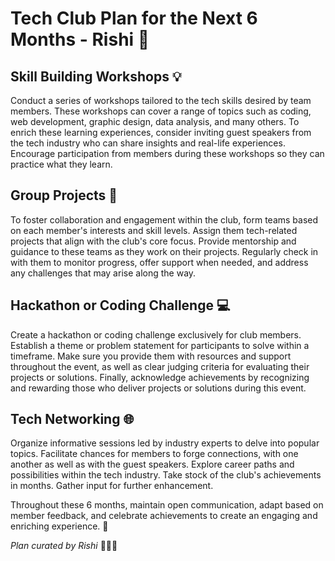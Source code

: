 # Tech Club Plan for the Next 6 Months - Rishi 🚀

## Skill Building Workshops 💡
Conduct a series of workshops tailored to the tech skills desired by team members. These workshops can cover a range of topics such as coding, web development, graphic design, data analysis, and many others. To enrich these learning experiences, consider inviting guest speakers from the tech industry who can share insights and real-life experiences. Encourage participation from members during these workshops so they can practice what they learn.

## Group Projects 👥
To foster collaboration and engagement within the club, form teams based on each member's interests and skill levels. Assign them tech-related projects that align with the club's core focus. Provide mentorship and guidance to these teams as they work on their projects. Regularly check in with them to monitor progress, offer support when needed, and address any challenges that may arise along the way.

## Hackathon or Coding Challenge 💻
Create a hackathon or coding challenge exclusively for club members. Establish a theme or problem statement for participants to solve within a timeframe. Make sure you provide them with resources and support throughout the event, as well as clear judging criteria for evaluating their projects or solutions. Finally, acknowledge achievements by recognizing and rewarding those who deliver projects or solutions during this event.

## Tech Networking 🌐
Organize informative sessions led by industry experts to delve into popular topics. Facilitate chances for members to forge connections, with one another as well as with the guest speakers. Explore career paths and possibilities within the tech industry. Take stock of the club's achievements in months. Gather input for further enhancement.

Throughout these 6 months, maintain open communication, adapt based on member feedback, and celebrate achievements to create an engaging and enriching experience. 🎉

*Plan curated by Rishi* 🧑‍💻🎨
